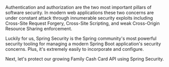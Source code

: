 Authentication and authorization are the two most important pillars of software security. In modern web applications these two concerns are under constant attack through innumerable security exploits including Cross-Site Request Forgery, Cross-Site Scripting, and weak Cross-Origin Resource Sharing enforcement.

Luckily for us, Spring Security is the Spring community's most powerful security tooling for managing a modern Spring Boot application's security concerns. Plus, it's extremely easily to incorporate and configure.

Next, let's protect our growing Family Cash Card API using Spring Security.

